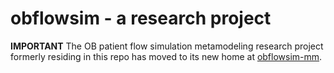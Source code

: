 # obflowsim - a research project

**IMPORTANT** The OB patient flow simulation metamodeling research project formerly residing in this repo has
moved to its new home at [obflowsim-mm](https://github.com/misken/obflowsim-mm).









